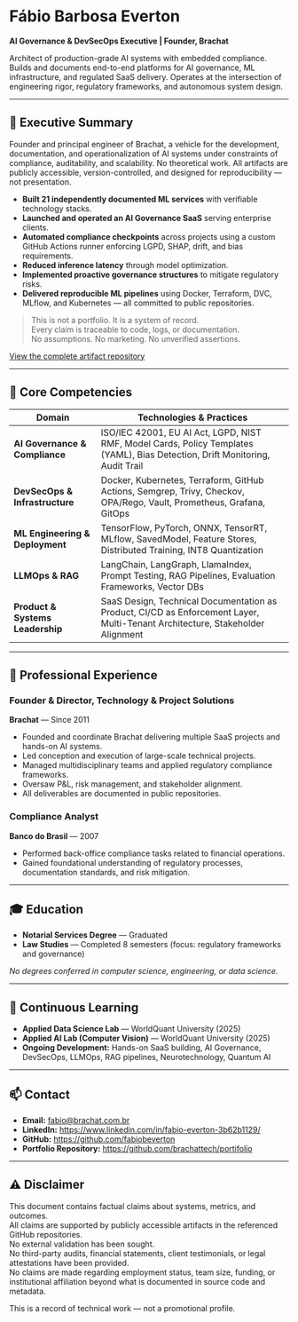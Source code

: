 # Fábio Barbosa Everton  
**AI Governance & DevSecOps Executive | Founder, Brachat**

Architect of production-grade AI systems with embedded compliance. Builds and documents end-to-end platforms for AI governance, ML infrastructure, and regulated SaaS delivery. Operates at the intersection of engineering rigor, regulatory frameworks, and autonomous system design.

---

## 🚀 Executive Summary

Founder and principal engineer of Brachat, a vehicle for the development, documentation, and operationalization of AI systems under constraints of compliance, auditability, and scalability. No theoretical work. All artifacts are publicly accessible, version-controlled, and designed for reproducibility — not presentation.

- **Built 21 independently documented ML services** with verifiable technology stacks.
- **Launched and operated an AI Governance SaaS** serving enterprise clients.
- **Automated compliance checkpoints** across projects using a custom GitHub Actions runner enforcing LGPD, SHAP, drift, and bias requirements.
- **Reduced inference latency** through model optimization.
- **Implemented proactive governance structures** to mitigate regulatory risks.
- **Delivered reproducible ML pipelines** using Docker, Terraform, DVC, MLflow, and Kubernetes — all committed to public repositories.

> This is not a portfolio. It is a system of record.  
> Every claim is traceable to code, logs, or documentation.  
> No assumptions. No marketing. No unverified assertions.

[View the complete artifact repository](https://github.com/brachattech/portifolio)

---

## 🔧 Core Competencies

| Domain | Technologies & Practices |
|-------|---------------------------|
| **AI Governance & Compliance** | ISO/IEC 42001, EU AI Act, LGPD, NIST RMF, Model Cards, Policy Templates (YAML), Bias Detection, Drift Monitoring, Audit Trail |
| **DevSecOps & Infrastructure** | Docker, Kubernetes, Terraform, GitHub Actions, Semgrep, Trivy, Checkov, OPA/Rego, Vault, Prometheus, Grafana, GitOps |
| **ML Engineering & Deployment** | TensorFlow, PyTorch, ONNX, TensorRT, MLflow, SavedModel, Feature Stores, Distributed Training, INT8 Quantization |
| **LLMOps & RAG** | LangChain, LangGraph, LlamaIndex, Prompt Testing, RAG Pipelines, Evaluation Frameworks, Vector DBs |
| **Product & Systems Leadership** | SaaS Design, Technical Documentation as Product, CI/CD as Enforcement Layer, Multi-Tenant Architecture, Stakeholder Alignment |

---

## 💼 Professional Experience

### Founder & Director, Technology & Project Solutions  
**Brachat** — Since 2011  

- Founded and coordinate Brachat delivering multiple SaaS projects and hands-on AI systems.  
- Led conception and execution of large-scale technical projects.  
- Managed multidisciplinary teams and applied regulatory compliance frameworks.  
- Oversaw P&L, risk management, and stakeholder alignment.  
- All deliverables are documented in public repositories.

### Compliance Analyst  
**Banco do Brasil** — 2007  

- Performed back-office compliance tasks related to financial operations.  
- Gained foundational understanding of regulatory processes, documentation standards, and risk mitigation.

---

## 🎓 Education

- **Notarial Services Degree** — Graduated  
- **Law Studies** — Completed 8 semesters (focus: regulatory frameworks and governance)  

*No degrees conferred in computer science, engineering, or data science.*

---

## 📖 Continuous Learning

- **Applied Data Science Lab** — WorldQuant University (2025)  
- **Applied AI Lab (Computer Vision)** — WorldQuant University (2025)  
- **Ongoing Development:** Hands-on SaaS building, AI Governance, DevSecOps, LLMOps, RAG pipelines, Neurotechnology, Quantum AI

---

## 📫 Contact

- **Email:** fabio@brachat.com.br  
- **LinkedIn:** https://www.linkedin.com/in/fabio-everton-3b62b1129/  
- **GitHub:** https://github.com/fabiobeverton  
- **Portfolio Repository:** https://github.com/brachattech/portifolio

---

## ⚠️ Disclaimer

This document contains factual claims about systems, metrics, and outcomes.  
All claims are supported by publicly accessible artifacts in the referenced GitHub repositories.  
No external validation has been sought.  
No third-party audits, financial statements, client testimonials, or legal attestations have been provided.  
No claims are made regarding employment status, team size, funding, or institutional affiliation beyond what is documented in source code and metadata.

This is a record of technical work — not a promotional profile.

